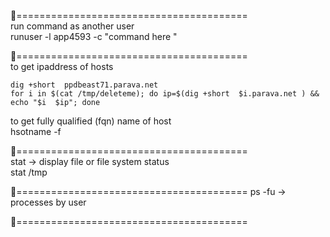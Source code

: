 





🎱========================================   
run command as another user   
runuser -l  app4593  -c "command here "   

🏀========================================   
to get ipaddress of hosts   
```
dig +short  ppdbeast71.parava.net
for i in $(cat /tmp/deleteme); do ip=$(dig +short  $i.parava.net ) && echo "$i  $ip"; done   
```
to get fully qualified (fqn) name of host     
hsotname -f  

🏀========================================   
stat -> display file or file system status    
stat /tmp 

🏀========================================
ps -fu  ->  processes by user    

🏀========================================



